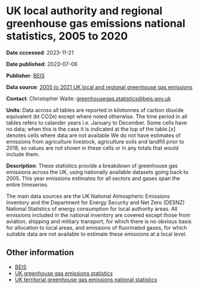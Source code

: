 # UK local authority and regional greenhouse gas emissions national statistics, 2005 to 2020

**Date cccessed**: 2023-11-21

**Date published**: 2023-07-06

**Publisher**: [BEIS](https://www.gov.uk/government/organisations/department-for-business-energy-and-industrial-strategy)

**Data source**: [2005 to 2021 UK local and regional greenhouse gas emissions](https://www.gov.uk/government/statistics/uk-local-authority-and-regional-greenhouse-gas-emissions-national-statistics-2005-to-2021)

**Contact**:  Christopher Waite: greenhousegas.statistics@beis.gov.uk

**Units**: Data across all tables are reported in kilotonnes of carbon dioxide equivalent (kt CO2e) except where noted otherwise. The time period in all tables refers to calander years i.e. January to December. Some cells have no data; when this is the case it is indicated at the top of the table.[x] denotes cells where data are not available We do not have estimates of emissions from agriculture livestock, agriculture soils and landfill prior to 2018, so values are not shown in these cells or in any totals that would include them.

**Description**:
These statistics provide a breakdown of greenhouse gas emissions across the UK, using nationally available datasets going back to 2005. This year emissions estimates for all sectors and gases span the entire timeseries.

The main data sources are the UK National Atmospheric Emissions Inventory and the Department for Energy Security and Net Zero (DESNZ) National Statistics of energy consumption for local authority areas. All emissions included in the national inventory are covered except those from aviation, shipping and military transport, for which there is no obvious basis for allocation to local areas, and emissions of fluorinated gases, for which suitable data are not available to estimate these emissions at a local level.

## Other information
- [BEIS](https://www.gov.uk/government/organisations/department-for-business-energy-and-industrial-strategy/about/statistics)
- [UK greenhouse gas emissions statistics](https://www.gov.uk/government/collections/uk-greenhouse-gas-emissions-statistics)
- [UK territorial greenhouse gas emissions national statistics](https://www.gov.uk/government/collections/uk-territorial-greenhouse-gas-emissions-national-statistics)